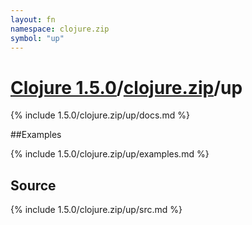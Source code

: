 ```yaml
---
layout: fn
namespace: clojure.zip
symbol: "up"
---
```


# [Clojure 1.5.0](../../)/[clojure.zip](../)/up

{% include 1.5.0/clojure.zip/up/docs.md %}

##Examples

{% include 1.5.0/clojure.zip/up/examples.md %}
## Source
{% include 1.5.0/clojure.zip/up/src.md %}

